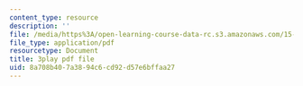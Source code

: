 ```yaml
---
content_type: resource
description: ''
file: /media/https%3A/open-learning-course-data-rc.s3.amazonaws.com/15-071-the-analytics-edge-spring-2017/8a708b407a3894c6cd92d57e6bffaa27_vhkBbC9qp1M.pdf
file_type: application/pdf
resourcetype: Document
title: 3play pdf file
uid: 8a708b40-7a38-94c6-cd92-d57e6bffaa27
---
```


